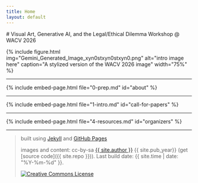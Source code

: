 ```yaml
---
title: Home
layout: default
---
```


<section id="home" class="section-hero" markdown="1">
# Visual Art, Generative AI, and the Legal/Ethical Dilemma Workshop @ WACV 2026

{% include figure.html img="Gemini_Generated_Image_xyn0stxyn0stxyn0.png" alt="intro image here" caption="A stylized version of the WACV 2026 image" width="75%" %}

<!-- Generative AI has transformed how visual art is created and circulated. Text-to-image generation systems such as Stable Diffusion, DALL·E, and Midjourney can instantly produce artworks inspired by centuries of human creativity. While these technologies democratize access to artistic tools, they also raise urgent questions about copyright, artistic integrity, and provenance. Recent controversies underscore the dilemma:

• In 2023, artists filed lawsuits alleging that diffusion models trained on datasets like LAION-5B infringed their copyrights by replicating distinctive styles without consent.

• High-profile controversies have emerged around “style mimicry,” where AI systems can reproduce the brushwork and palette of living artists—prompting protests under hashtags like #ProtectArtists.

• Legal uncertainty persists in landmark U.S. cases (e.g., Andersen v. Stability AI) and in international contexts, where courts debate whether AI-generated art constitutes a derivative work or violates the substantial similarity test.

• Questions of authorship, provenance, and authenticity now intersect with computer vision and forensics—how do we trace whether a generated work contains identifiable fragments of training data?

This workshop will bring together researchers, artists, legal scholars, and industry practitioners to critically examine the technical, legal, and societal challenges of visual art in the age of generative AI. By hosting this dialogue at WACV, we seek to bridge the computer vision community with the creative and legal domains, and to set a research agenda that safeguards artistic integrity while enabling innovation -->
</section>

<hr>

{% include embed-page.html file="0-prep.md" id="about" %}

<hr>

{% include embed-page.html file="1-intro.md" id="call-for-papers" %}

<hr>

{% include embed-page.html file="4-resources.md" id="organizers" %}

<hr>

<div class="page-footer" markdown="1">

> built using [Jekyll](https://jekyllrb.com/) and [GitHub Pages](https://pages.github.com/)
>
> images and content: cc-by-sa <a href="https://github.com/{{ site.github_username }}">{{ site.author }}</a> {{ site.pub_year}} (get [source code]({{ site.repo }})).
> Last build date: {{ site.time | date: "%Y-%m-%d" }}.
>
> <a href="http://creativecommons.org/licenses/by-sa/4.0/" rel="license"><img style="border-width: 0;" src="https://i.creativecommons.org/l/by-sa/4.0/88x31.png" alt="Creative Commons License" /></a>

</div>
